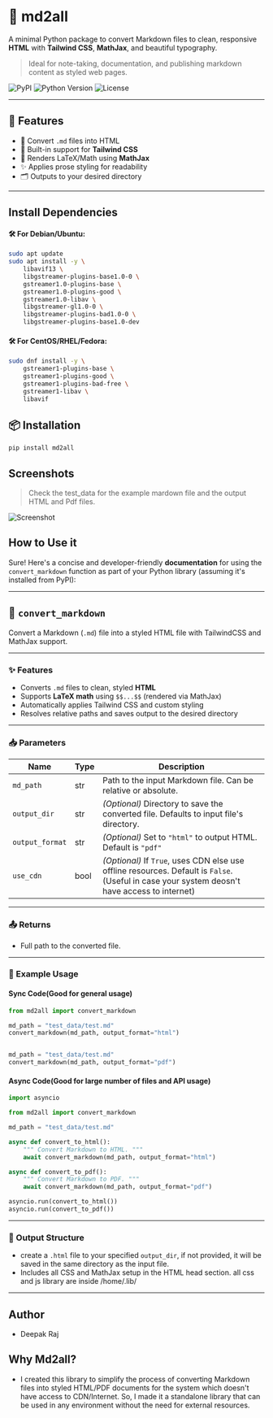 # 📝 md2all

A minimal Python package to convert Markdown files to clean, responsive **HTML** with **Tailwind CSS**, **MathJax**, and beautiful typography.

> Ideal for note-taking, documentation, and publishing markdown content as styled web pages.

![PyPI](https://img.shields.io/pypi/v/md2all)
![Python Version](https://img.shields.io/pypi/pyversions/md2all)
![License](https://img.shields.io/github/license/codeperfectplus/md2all)

---

## 🚀 Features

- 🧪 Convert `.md` files into HTML
- 🎨 Built-in support for **Tailwind CSS**
- 🧮 Renders LaTeX/Math using **MathJax**
- ✨ Applies prose styling for readability
- 🗂 Outputs to your desired directory

---

## Install Dependencies

#### 🛠️ For **Debian/Ubuntu**:

```bash
sudo apt update
sudo apt install -y \
    libavif13 \
    libgstreamer-plugins-base1.0-0 \
    gstreamer1.0-plugins-base \
    gstreamer1.0-plugins-good \
    gstreamer1.0-libav \
    libgstreamer-gl1.0-0 \
    libgstreamer-plugins-bad1.0-0 \
    libgstreamer-plugins-base1.0-dev
```

#### 🛠️ For **CentOS/RHEL/Fedora**:

```bash
sudo dnf install -y \
    gstreamer1-plugins-base \
    gstreamer1-plugins-good \
    gstreamer1-plugins-bad-free \
    gstreamer1-libav \
    libavif
```


## 📦 Installation

```bash
pip install md2all
```

## Screenshots

> Check the test_data for the example mardown file and the output HTML and Pdf files.

![Screenshot](test_data/screenshot.png)

## How to Use it

Sure! Here's a concise and developer-friendly **documentation** for using the `convert_markdown` function as part of your Python library (assuming it's installed from PyPI):

---

## 📄 `convert_markdown`

Convert a Markdown (`.md`) file into a styled HTML file with TailwindCSS and MathJax support.

---

### ✨ Features

- Converts `.md` files to clean, styled **HTML**
- Supports **LaTeX math** using `$$...$$` (rendered via MathJax)
- Automatically applies Tailwind CSS and custom styling
- Resolves relative paths and saves output to the desired directory

---

### 📥 Parameters

| Name            | Type   | Description                                                                 |
|-----------------|--------|-----------------------------------------------------------------------------|
| `md_path`       | str    | Path to the input Markdown file. Can be relative or absolute.               |
| `output_dir`    | str    | *(Optional)* Directory to save the converted file. Defaults to input file's directory. |
| `output_format` | str    | *(Optional)* Set to `"html"` to output HTML. Default is `"pdf"` |
| `use_cdn`   | bool   | *(Optional)* If `True`, uses CDN else use offline resources. Default is `False`.(Useful in case your system deosn't have access to internet) |
---

### 📤 Returns

- Full path to the converted file.

---

### 🧪 Example Usage

#### Sync Code(Good for general usage)

```python
from md2all import convert_markdown

md_path = "test_data/test.md"
convert_markdown(md_path, output_format="html")


md_path = "test_data/test.md"
convert_markdown(md_path, output_format="pdf")
```

#### Async Code(Good for large number of files and API usage)

```python
import asyncio

from md2all import convert_markdown

md_path = "test_data/test.md"

async def convert_to_html():
    """ Convert Markdown to HTML. """
    await convert_markdown(md_path, output_format="html")

async def convert_to_pdf():
    """ Convert Markdown to PDF. """
    await convert_markdown(md_path, output_format="pdf")

asyncio.run(convert_to_html())
asyncio.run(convert_to_pdf())
```


---

### 📁 Output Structure

- create a `.html` file to your specified `output_dir`, if not provided, it will be saved in the same directory as the input file.
- Includes all CSS and MathJax setup in the HTML head section. all css and js library are inside /home/.lib/

---

## Author 

- Deepak Raj

## Why Md2all?

- I created this library to simplify the process of converting Markdown files into styled HTML/PDF documents for the system which doesn't have access to CDN/Internet. So, I made it a standalone library that can be used in any environment without the need for external resources.